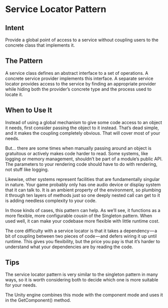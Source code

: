 # Service Locator Pattern 

## Intent 

Provide a global point of access to a service without coupling users to the concrete class that implements it.




## The Pattern 

A service class defines an abstract interface to a set of operations. A concrete service provider implements this interface. A separate service locator provides access to the service by finding an appropriate provider while hiding both the provider’s concrete type and the process used to locate it.



## When to Use It 


Instead of using a global mechanism to give some code access to an object it needs, first consider passing the object to it instead. That’s dead simple, and it makes the coupling completely obvious. That will cover most of your needs.

But… there are some times when manually passing around an object is gratuitous or actively makes code harder to read. Some systems, like logging or memory management, shouldn’t be part of a module’s public API. The parameters to your rendering code should have to do with rendering, not stuff like logging.

Likewise, other systems represent facilities that are fundamentally singular in nature. Your game probably only has one audio device or display system that it can talk to. It is an ambient property of the environment, so plumbing it through ten layers of methods just so one deeply nested call can get to it is adding needless complexity to your code.

In those kinds of cases, this pattern can help. As we’ll see, it functions as a more flexible, more configurable cousin of the Singleton pattern. When used well, it can make your codebase more flexible with little runtime cost.

The core difficulty with a service locator is that it takes a dependency — a bit of coupling between two pieces of code — and defers wiring it up until runtime. This gives you flexibility, but the price you pay is that it’s harder to understand what your dependencies are by reading the code.




## Tips



The service locator pattern is very similar to the singleton pattern in many ways, so it is worth considering both to decide which one is more suitable for your needs.

The Unity engine combines this mode with the component mode and uses it in the GetComponent() method.
